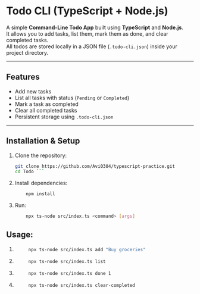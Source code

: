 # Todo CLI (TypeScript + Node.js)

A simple **Command-Line Todo App** built using **TypeScript** and **Node.js**.  
It allows you to add tasks, list them, mark them as done, and clear completed tasks.  
All todos are stored locally in a JSON file (`.todo-cli.json`) inside your project directory.

---

## Features

- Add new tasks  
- List all tasks with status (`Pending` or `Completed`)  
- Mark a task as completed  
- Clear all completed tasks  
- Persistent storage using `.todo-cli.json`  

---

## Installation & Setup

1. Clone the repository:
   ```bash
   git clone https://github.com/Avi0304/typescript-practice.git
   cd Todo ```

2. Install dependencies: 
    ```bash
        npm install
    ```
3. Run:
    ```bash 
        npx ts-node src/index.ts <command> [args]
    ```

## Usage:

1. ```bash 
        npx ts-node src/index.ts add "Buy groceries"
    ```
2. ```bash 
        npx ts-node src/index.ts list
    ```
3. ```bash 
        npx ts-node src/index.ts done 1
    ```
4. ```bash 
        npx ts-node src/index.ts clear-completed
    ```